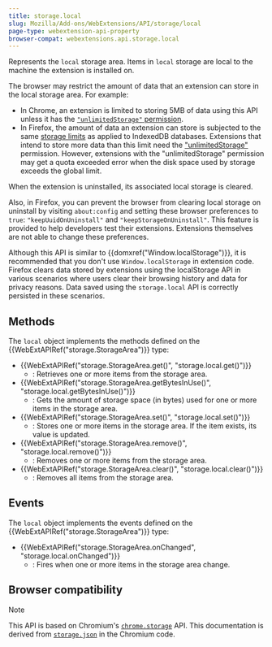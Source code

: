 ```yaml
---
title: storage.local
slug: Mozilla/Add-ons/WebExtensions/API/storage/local
page-type: webextension-api-property
browser-compat: webextensions.api.storage.local
---
```




Represents the `local` storage area. Items in `local` storage are local to the machine the extension is installed on.

The browser may restrict the amount of data that an extension can store in the local storage area. For example:

- In Chrome, an extension is limited to storing 5MB of data using this API unless it has the [`"unlimitedStorage"` permission](/Mozilla/Add-ons/WebExtensions/manifest.json/permissions#unlimited_storage).
- In Firefox, the amount of data an extension can store is subjected to the same [storage limits](/Web/API/Storage_API/Storage_quotas_and_eviction_criteria#storage_limits) as applied to IndexedDB databases. Extensions that intend to store more data than this limit need the ["unlimitedStorage"](/Mozilla/Add-ons/WebExtensions/manifest.json/permissions#unlimited_storage) permission. However, extensions with the "unlimitedStorage" permission may get a quota exceeded error when the disk space used by storage exceeds the global limit.

When the extension is uninstalled, its associated local storage is cleared.

Also, in Firefox, you can prevent the browser from clearing local storage on uninstall by visiting `about:config` and setting these browser preferences to `true`: `"keepUuidOnUninstall"` and `"keepStorageOnUninstall"`. This feature is provided to help developers test their extensions. Extensions themselves are not able to change these preferences.

Although this API is similar to {{domxref("Window.localStorage")}}, it is recommended that you don't use `Window.localStorage` in extension code. Firefox clears data stored by extensions using the localStorage API in various scenarios where users clear their browsing history and data for privacy reasons. Data saved using the `storage.local` API is correctly persisted in these scenarios.

## Methods

The `local` object implements the methods defined on the {{WebExtAPIRef("storage.StorageArea")}} type:

- {{WebExtAPIRef("storage.StorageArea.get()", "storage.local.get()")}}
  - : Retrieves one or more items from the storage area.
- {{WebExtAPIRef("storage.StorageArea.getBytesInUse()", "storage.local.getBytesInUse()")}}
  - : Gets the amount of storage space (in bytes) used for one or more items in the storage area.
- {{WebExtAPIRef("storage.StorageArea.set()", "storage.local.set()")}}
  - : Stores one or more items in the storage area. If the item exists, its value is updated.
- {{WebExtAPIRef("storage.StorageArea.remove()", "storage.local.remove()")}}
  - : Removes one or more items from the storage area.
- {{WebExtAPIRef("storage.StorageArea.clear()", "storage.local.clear()")}}
  - : Removes all items from the storage area.

## Events

The `local` object implements the events defined on the {{WebExtAPIRef("storage.StorageArea")}} type:

- {{WebExtAPIRef("storage.StorageArea.onChanged", "storage.local.onChanged")}}
  - : Fires when one or more items in the storage area change.



## Browser compatibility



> [!NOTE]
> This API is based on Chromium's [`chrome.storage`](https://developer.chrome.com/docs/extensions/reference/api/storage#property-local) API. This documentation is derived from [`storage.json`](https://chromium.googlesource.com/chromium/src/+/master/extensions/common/api/storage.json) in the Chromium code.

<!--
// Copyright 2015 The Chromium Authors. All rights reserved.
//
// Redistribution and use in source and binary forms, with or without
// modification, are permitted provided that the following conditions are
// met:
//
//    * Redistributions of source code must retain the above copyright
// notice, this list of conditions and the following disclaimer.
//    * Redistributions in binary form must reproduce the above
// copyright notice, this list of conditions and the following disclaimer
// in the documentation and/or other materials provided with the
// distribution.
//    * Neither the name of Google Inc. nor the names of its
// contributors may be used to endorse or promote products derived from
// this software without specific prior written permission.
//
// THIS SOFTWARE IS PROVIDED BY THE COPYRIGHT HOLDERS AND CONTRIBUTORS
// "AS IS" AND ANY EXPRESS OR IMPLIED WARRANTIES, INCLUDING, BUT NOT
// LIMITED TO, THE IMPLIED WARRANTIES OF MERCHANTABILITY AND FITNESS FOR
// A PARTICULAR PURPOSE ARE DISCLAIMED. IN NO EVENT SHALL THE COPYRIGHT
// OWNER OR CONTRIBUTORS BE LIABLE FOR ANY DIRECT, INDIRECT, INCIDENTAL,
// SPECIAL, EXEMPLARY, OR CONSEQUENTIAL DAMAGES (INCLUDING, BUT NOT
// LIMITED TO, PROCUREMENT OF SUBSTITUTE GOODS OR SERVICES; LOSS OF USE,
// DATA, OR PROFITS; OR BUSINESS INTERRUPTION) HOWEVER CAUSED AND ON ANY
// THEORY OF LIABILITY, WHETHER IN CONTRACT, STRICT LIABILITY, OR TORT
// (INCLUDING NEGLIGENCE OR OTHERWISE) ARISING IN ANY WAY OUT OF THE USE
// OF THIS SOFTWARE, EVEN IF ADVISED OF THE POSSIBILITY OF SUCH DAMAGE.
-->
